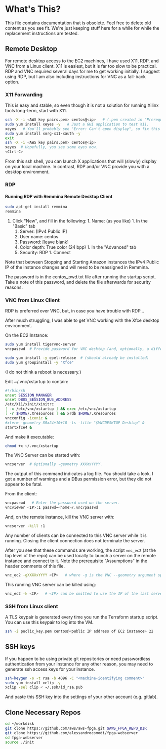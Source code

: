 # What's This?

This file contains documentation that is obsolete. Feel free to delete old content as you see fit. We're just keeping stuff here for a while for while the replacement instructions are tested.

## Remote Desktop

For remote desktop access to the EC2 machines, I have used X11, RDP, and VNC from a Linux client. X11 is easiest, but it is far too slow to be practical. RDP and VNC required several days for me to get working initially. I suggest using RDP, but I am also including instructions for VNC as a fall-back option.


### X11 Forwarding

This is easy and stable, so even though it is not a solution for running Xilinx tools long-term, start with X11.

```sh
ssh -X -i <AWS key pairs.pem> centos@<ip>   # (.pem created in "Prerequisit" instructions)
sudo yum install xeyes -y   # Just a GUI application to test X11.
xeyes   # You'll probably see "Error: Can't open display", so fix this with:
sudo yum install xorg-x11-xauth -y
exit
ssh -X -i <AWS key pairs.pem> centos@<ip>
xeyes  # Hopefully, you see some eyes now.
<Ctrl-C>
```

From this ssh shell, you can launch X applications that will (slowly) display on your local machine. In contrast, RDP and/or VNC provide you with a desktop environment.

### RDP

#### Running RDP with Remmina Remote Desktop Client

```sh
sudo apt-get install remmina
remmina
```

  1. Click "New", and fill in the following:
    1. Name: (as you like)
    1. In the "Basic" tab
      1. Server: [IPv4 Public IP]
      1. User name: centos
      1. Password: [leave blank]
      1. Color depth: True color (24 bpp)
    1. In the "Advanced" tab
      1. Security: RDP
    1. Connect

Note that between Stopping and Starting Amazon instances the IPv4 Public IP of the instance changes and will need to be reassigned in Remmina.

The password is in the centos_pwd.txt file after running the startup script. Take a note of this password, and delete the file afterwards for security reasons.

### VNC from Linux Client

RDP is preferred over VNC, but, in case you have trouble with RDP...

After much struggling, I was able to get VNC working with the Xfce desktop environment.

On the EC2 Instance:

```sh
sudo yum install tigervnc-server
vncpasswd  # Provide password for VNC desktop (and, optionally, a different password for view-only access)
```

```sh
sudo yum install -y epel-release  # (should already be installed)
sudo yum groupinstall -y "Xfce"
```
(I do not think a reboot is necessary.)

Edit ~/.vnc/xstartup to contain:

```sh
#!/bin/sh
unset SESSION_MANAGER
unset DBUS_SESSION_BUS_ADDRESS
/etc/X11/xinit/xinitrc
[ -x /etc/vnc/xstartup ] && exec /etc/vnc/xstartup
[ -r $HOME/.Xresources ] && xrdb $HOME/.Xresources
vncconfig -iconic &
#xterm -geometry 80x24+10+10 -ls -title "$VNCDESKTOP Desktop" &
startxfce4 &
```

And make it executable:

```sh
chmod +x ~/.vnc/xstartup
```

The VNC Server can be started with:

```sh
vncserver  # Optionally -geometry XXXXxYYYY.
```

The output of this command indicates a log file. You should take a look. I got a number of warnings and a DBus permission error, but they did not appear to be fatal.

From the client:

```sh
vncpasswd   # Enter the password used on the server.
vncviewer <IP>:1 passwd=<home>/.vnc/passwd
```

And, on the remote instance, kill the VNC server with:
```sh
vncserver -kill :1
```

Any number of clients can be connected to this VNC server while it is running. Closing the client connection does not terminate the server.

After you see that these commands are working, the script `vnc_ec2` (at the top level of the repo) can be used locally to launch a server on the remote instance and connect to it. Note the prerequisite "Assumptions" in the header comments of this file.

```sh
vnc_ec2 -gXXXXxYYYY <IP>   # where -g is the VNC --geometry argument specifying desktop size.
```

This running VNC server can be killed using:

```sh
vnc_ec2 -k <IP>   # <IP> can be omitted to use the IP of the last server launched w/ vnc_ec2.
```

### SSH from Linux client

A TLS keypair is generated every time you run the Terraform startup script. You can use this keypair to log into the VM.

```sh
ssh -i puclic_key.pem centos@<public IP address of EC2 instance> 22
```

## SSH keys

If you happen to be using private git repositories or need passwordless authentication from your instance for any other reason, you may need to generate ssh access keys for your instance.

```sh
ssh-keygen -o -t rsa -b 4096 -C "<machine-identifying comment>"
sudo yum install xclip -y
xclip -sel clip < ~/.ssh/id_rsa.pub
```

And paste this SSH key into the settings of your other account (e.g. gitlab).


## Clone Necessary Repos

```sh
cd ~/workdisk
git clone https://github.com/aws/aws-fpga.git $AWS_FPGA_REPO_DIR
git clone https://github.com/alessandrocomodi/fpga-webserver
cd fpga-webserver
source ./init
```


